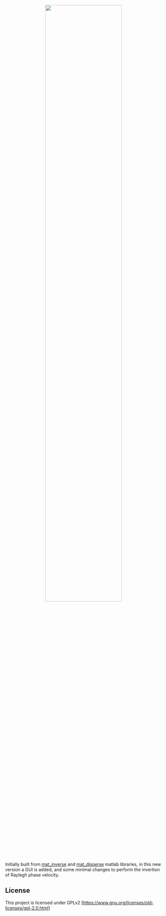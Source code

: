 <p align="center">
	<img src="https://res.ppizarror.com/images/mat-inverse-v2/main.PNG" width="70%" >
</p>

Initially built from <a href="https://github.com/yiran06/mat_inverse">mat_inverse</a> and <a href="https://github.com/yiran06/mat_disperse">mat_disperse</a> matlab libraries, in this new version a GUI is added, and some minimal changes to perform the invertion of Raylegh phase velocity.

## License

This project is licensed under GPLv2 [https://www.gnu.org/licenses/old-licenses/gpl-2.0.html]
